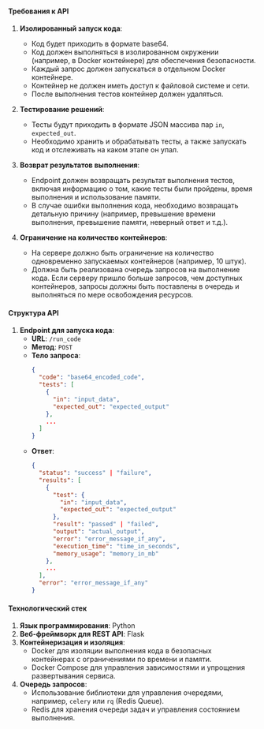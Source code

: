 #### Требования к API

1. **Изолированный запуск кода**:
   - Код будет приходить в формате base64.
   - Код должен выполняться в изолированном окружении (например, в Docker контейнере) для обеспечения безопасности.
   - Каждый запрос должен запускаться в отдельном Docker контейнере.
   - Контейнер не должен иметь доступ к файловой системе и сети.
   - После выполнения тестов контейнер должен удаляться.

2. **Тестирование решений**:
   - Тесты будут приходить в формате JSON массива пар `in`, `expected_out`.
   - Необходимо хранить и обрабатывать тесты, а также запускать код и отслеживать на каком этапе он упал.

3. **Возврат результатов выполнения**:
   - Endpoint должен возвращать результат выполнения тестов, включая информацию о том, какие тесты были пройдены, время выполнения и использование памяти.
   - В случае ошибки выполнения кода, необходимо возвращать детальную причину (например, превышение времени выполнения, превышение памяти, неверный ответ и т.д.).

4. **Ограничение на количество контейнеров**:
   - На сервере должно быть ограничение на количество одновременно запускаемых контейнеров (например, 10 штук).
   - Должна быть реализована очередь запросов на выполнение кода. Если серверу пришло больше запросов, чем доступных контейнеров, запросы должны быть поставлены в очередь и выполняться по мере освобождения ресурсов.

#### Структура API

1. **Endpoint для запуска кода**:
   - **URL**: `/run_code`
   - **Метод**: `POST`
   - **Тело запроса**:
     ```json
     {
       "code": "base64_encoded_code",
       "tests": [
         {
           "in": "input_data",
           "expected_out": "expected_output"
         },
         ...
       ]
     }
     ```
   - **Ответ**:
     ```json
     {
       "status": "success" | "failure",
       "results": [
         {
           "test": {
             "in": "input_data",
             "expected_out": "expected_output"
           },
           "result": "passed" | "failed",
           "output": "actual_output",
           "error": "error_message_if_any",
           "execution_time": "time_in_seconds",
           "memory_usage": "memory_in_mb"
         },
         ...
       ],
       "error": "error_message_if_any"
     }
     ```

#### Технологический стек

1. **Язык программирования**: Python
2. **Веб-фреймворк для REST API**: Flask
3. **Контейнеризация и изоляция**:
   - Docker для изоляции выполнения кода в безопасных контейнерах с ограничениями по времени и памяти.
   - Docker Compose для управления зависимостями и упрощения развертывания сервиса.
4. **Очередь запросов**:
   - Использование библиотеки для управления очередями, например, `celery` или `rq` (Redis Queue).
   - Redis для хранения очереди задач и управления состоянием выполнения.
